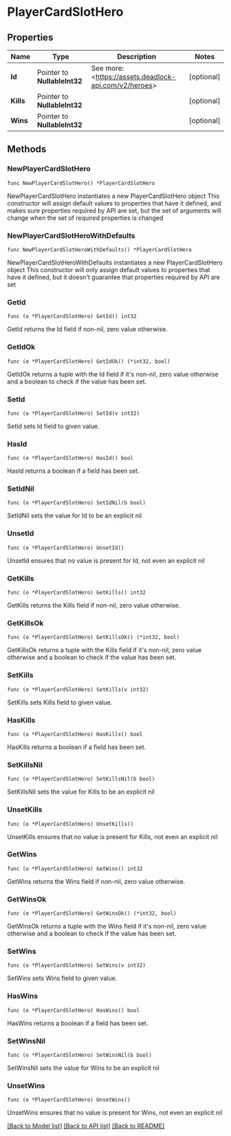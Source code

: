 # PlayerCardSlotHero

## Properties

Name | Type | Description | Notes
------------ | ------------- | ------------- | -------------
**Id** | Pointer to **NullableInt32** | See more: &lt;https://assets.deadlock-api.com/v2/heroes&gt; | [optional] 
**Kills** | Pointer to **NullableInt32** |  | [optional] 
**Wins** | Pointer to **NullableInt32** |  | [optional] 

## Methods

### NewPlayerCardSlotHero

`func NewPlayerCardSlotHero() *PlayerCardSlotHero`

NewPlayerCardSlotHero instantiates a new PlayerCardSlotHero object
This constructor will assign default values to properties that have it defined,
and makes sure properties required by API are set, but the set of arguments
will change when the set of required properties is changed

### NewPlayerCardSlotHeroWithDefaults

`func NewPlayerCardSlotHeroWithDefaults() *PlayerCardSlotHero`

NewPlayerCardSlotHeroWithDefaults instantiates a new PlayerCardSlotHero object
This constructor will only assign default values to properties that have it defined,
but it doesn't guarantee that properties required by API are set

### GetId

`func (o *PlayerCardSlotHero) GetId() int32`

GetId returns the Id field if non-nil, zero value otherwise.

### GetIdOk

`func (o *PlayerCardSlotHero) GetIdOk() (*int32, bool)`

GetIdOk returns a tuple with the Id field if it's non-nil, zero value otherwise
and a boolean to check if the value has been set.

### SetId

`func (o *PlayerCardSlotHero) SetId(v int32)`

SetId sets Id field to given value.

### HasId

`func (o *PlayerCardSlotHero) HasId() bool`

HasId returns a boolean if a field has been set.

### SetIdNil

`func (o *PlayerCardSlotHero) SetIdNil(b bool)`

 SetIdNil sets the value for Id to be an explicit nil

### UnsetId
`func (o *PlayerCardSlotHero) UnsetId()`

UnsetId ensures that no value is present for Id, not even an explicit nil
### GetKills

`func (o *PlayerCardSlotHero) GetKills() int32`

GetKills returns the Kills field if non-nil, zero value otherwise.

### GetKillsOk

`func (o *PlayerCardSlotHero) GetKillsOk() (*int32, bool)`

GetKillsOk returns a tuple with the Kills field if it's non-nil, zero value otherwise
and a boolean to check if the value has been set.

### SetKills

`func (o *PlayerCardSlotHero) SetKills(v int32)`

SetKills sets Kills field to given value.

### HasKills

`func (o *PlayerCardSlotHero) HasKills() bool`

HasKills returns a boolean if a field has been set.

### SetKillsNil

`func (o *PlayerCardSlotHero) SetKillsNil(b bool)`

 SetKillsNil sets the value for Kills to be an explicit nil

### UnsetKills
`func (o *PlayerCardSlotHero) UnsetKills()`

UnsetKills ensures that no value is present for Kills, not even an explicit nil
### GetWins

`func (o *PlayerCardSlotHero) GetWins() int32`

GetWins returns the Wins field if non-nil, zero value otherwise.

### GetWinsOk

`func (o *PlayerCardSlotHero) GetWinsOk() (*int32, bool)`

GetWinsOk returns a tuple with the Wins field if it's non-nil, zero value otherwise
and a boolean to check if the value has been set.

### SetWins

`func (o *PlayerCardSlotHero) SetWins(v int32)`

SetWins sets Wins field to given value.

### HasWins

`func (o *PlayerCardSlotHero) HasWins() bool`

HasWins returns a boolean if a field has been set.

### SetWinsNil

`func (o *PlayerCardSlotHero) SetWinsNil(b bool)`

 SetWinsNil sets the value for Wins to be an explicit nil

### UnsetWins
`func (o *PlayerCardSlotHero) UnsetWins()`

UnsetWins ensures that no value is present for Wins, not even an explicit nil

[[Back to Model list]](../README.md#documentation-for-models) [[Back to API list]](../README.md#documentation-for-api-endpoints) [[Back to README]](../README.md)


